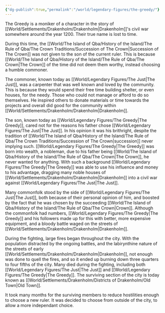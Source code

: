 ```yaml
---
{"dg-publish":true,"permalink":"/world/legendary-figures/the-greedy/"}
---
```


The Greedy is a moniker of a character in the story of [[World/Settlements/Drakenholm/Drakenholm\|Drakenholm]]'s civil war somewhere around the year 1200. Their true name is lost to time.

During this time, the [[World/The Island of Qba/History of the Island/The Rule of Qba/The Crown Traditions/Succession of The Crown\|Succession of The Crown]] was not given to the son of the current ruler. This is because [[World/The Island of Qba/History of the Island/The Rule of Qba/The Crown\|The Crown]] of the time did not deem them worthy, instead choosing a humble commoner. 

The commoner, known today as [[World/Legendary Figures/The Just\|The Just]], was a carpenter that was well known and loved by the community. This is because they would spend their free time building shelter, or even houses, for the needy. Those who could not manage or afford to do so themselves. He inspired others to donate materials or time towards the projects and overall did good for the community within [[World/Settlements/Drakenholm/Drakenholm\|Drakenholm]].

The son, known today as [[World/Legendary Figures/The Greedy\|The Greedy]], cared not for the reasons his father chose [[World/Legendary Figures/The Just\|The Just]]. In his opinion it was his brithright, despite the tradition of [[World/The Island of Qba/History of the Island/The Rule of Qba/The Crown Traditions/Succession of The Crown\|succession]] never implying such. [[World/Legendary Figures/The Greedy\|The Greedy]] was born into wealth, a nobleman, due to his father being [[World/The Island of Qba/History of the Island/The Rule of Qba/The Crown\|The Crown]], he never wanted for anything. With such a background [[World/Legendary Figures/The Greedy\|The Greedy]] was able to use his influence and money to his advantage, dragging many noble houses of [[World/Settlements/Drakenholm/Drakenholm\|Drakenholm]] into a civil war against [[World/Legendary Figures/The Just\|The Just]]. 

Many commonfolk stood by the side of [[World/Legendary Figures/The Just\|The Just]], both because of their personal opinion of him, and boosted by the fact that he was chosen by the succeeding [[World/The Island of Qba/History of the Island/The Rule of Qba/The Crown\|Crown]]. Although the commonfolk had numbers, [[World/Legendary Figures/The Greedy\|The Greedy]] and his followers made up for this with better, more expensive equipment, and a bloody battle waged on the streets of [[World/Settlements/Drakenholm/Drakenholm\|Drakenholm]].

During the fighting, large fires began throughout the city. With the population distracted by the ongoing battles, and the labirynthine nature of the streets of early [[World/Settlements/Drakenholm/Drakenholm\|Drakenholm]], not enough was done to quell the fires, and so it ended up burning down three quarters to four fifths of the city. Many died during the fighting, including both [[World/Legendary Figures/The Just\|The Just]] and [[World/Legendary Figures/The Greedy\|The Greedy]]. The surviving section of the city is today known as [[World/Settlements/Drakenholm/Districts of Drakenholm/Old Town\|Old Town]].

It took many months for the surviving members to reduce hostilities enough to choose a new ruler. It was decided to choose from outside of the city, to allow a more independant choice.